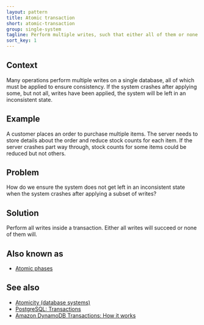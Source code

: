 ```yaml
---
layout: pattern
title: Atomic transaction
short: atomic-transaction
group: single-system
tagline: Perform multiple writes, such that either all of them or none of them succeed
sort_key: 1
---
```


## Context

Many operations perform multiple writes on a single database, all of which must be applied to ensure consistency. If the system crashes after applying some, but not all, writes have been applied, the system will be left in an inconsistent state.

## Example

A customer places an order to purchase multiple items. The server needs to store details about the order and reduce stock counts for each item. If the server crashes part way through, stock counts for some items could be reduced but not others.

## Problem

How do we ensure the system does not get left in an inconsistent state when the system crashes after applying a subset of writes?

## Solution

Perform all writes inside a transaction. Either all writes will succeed or none of them will.

## Also known as

- [Atomic phases](https://brandur.org/idempotency-keys#atomic-phases)

## See also

- [Atomicity (database systems)](https://en.wikipedia.org/wiki/Atomicity_(database_systems))
- [PostgreSQL: Transactions](https://www.postgresql.org/docs/15/tutorial-transactions.html)
- [Amazon DynamoDB Transactions: How it works](https://docs.aws.amazon.com/amazondynamodb/latest/developerguide/transaction-apis.html)
